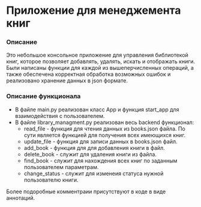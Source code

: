 <h1>Приложение для менеджемента книг</h1>
<div>
  <h3>Описание</h3>
  <text>
    Это небольшое консольное приложение для управления библиотекой книг, которое позволяет добавлять, удалять, искать и отображать книги. 
    Были написаны функции для каждой из вышеперчисленных операций, а также обеспечена корректная обработка возможных ошибок и реализовано хранение данных в json формате.
  </text>
</div>
<div>
  <h3>Описание функционала</h3>
  <ul>
    <li>В файле main.py реализован класс App и функция start_app для взаимодействия с пользователем.</li>
    <li>В файле library_managment.py реализован весь backend функционал:
      <ul>
        <li>read_file - функция для чтения данных из books.json файла. По сути является функцией для получения всех имеющихся книг.</li>
        <li>update_file - функция для записи данных в books.json файл.</li>
        <li>add_book - функция для для добавления книги в файл.</li>
        <li>delete_book - служит для удаления книги из файла.</li>
        <li>find_book - служит для нахождения всех книг по заданным пользователем параметрам.</li>
        <li>change_status - служит для изменеия статуса нужной пользователю книги.</li>
      </ul>
    </li>
  </ul>
  Более подоробные комментраии присутствуют в коде в виде аннотаций.
</div>
